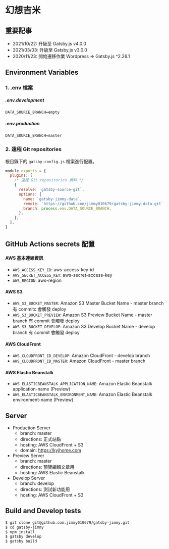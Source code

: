# 幻想吉米

## 重要記事

- 2021/10/22: 升級至 Gatsby.js v4.0.0
- 2021/03/03: 升級至 Gatsby.js v3.0.0
- 2020/11/23: 開始遷移作業 Wordpress => Gatsby.js ^2.26.1

## Environment Variables

### 1. .env 檔案

##### .env.development

```
DATA_SOURCE_BRANCH=empty
```

##### .env.production

```
DATA_SOURCE_BRANCH=master
```

### 2. 遠程 Git repositories

根目錄下的 `gatsby-config.js` 檔案進行配置。

```javascript
module.exports = {
  plugins: [
    /* 遠程 Git repositories 資料 */
    {
      resolve: `gatsby-source-git`,
      options: {
        name: `gatsby-jimmy-data`,
        remote: `https://github.com/jimmy010679/gatsby-jimmy-data.git`,
        branch: process.env.DATA_SOURCE_BRANCH,
      },
    },
  ],
}
```

## GitHub Actions secrets 配置

#### AWS 基本連線資訊

- `AWS_ACCESS_KEY_ID`: aws-access-key-id
- `AWS_SECRET_ACCESS_KEY`: aws-secret-access-key
- `AWS_REGION`: aws-region

#### AWS S3

- `AWS_S3_BUCKET_MASTER`: Amazon S3 Master Bucket Name - master branch 有 commitc 會觸發 deploy
- `AWS_S3_BUCKET_PREVIEW`: Amazon S3 Preview Bucket Name - master branch 有 commit 會觸發 deploy
- `AWS_S3_BUCKET_DEVELOP`: Amazon S3 Develop Bucket Name - develop branch 有 commit 會觸發 deploy

#### AWS CloudFront

- `AWS_CLOUDFRONT_ID_DEVELOP`: Amazon CloudFront - develop branch
- `AWS_CLOUDFRONT_ID_MASTER`: Amazon CloudFront - master branch

#### AWS Elastic Beanstalk

- `AWS_ELASTICBEANSTALK_APPLICATION_NAME`: Amazon Elastic Beanstalk application-name (Preview)
- `AWS_ELASTICBEANSTALK_ENVIRONMENT_NAME`: Amazon Elastic Beanstalk environment-name (Preview)

## Server

- Production Server
  - branch: master
  - directions: 正式站點
  - hosting: AWS CloudFront + S3
  - domain: https://kyjhome.com
- Preview Server
  - branch: master
  - directions: 預覽編輯文章用
  - hosting: AWS Elastic Beanstalk
- Develop Server
  - branch: develop
  - directions: 測試新功能用
  - hosting: AWS CloudFront + S3

## Build and Develop tests

```sh
$ git clone git@github.com:jimmy010679/gatsby-jimmy.git
$ cd gatsby-jimmy
$ npm install
$ gatsby develop
$ gatsby build
```
